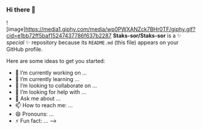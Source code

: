 ### Hi there 👋
 ![image]https://media1.giphy.com/media/wp0PWXANZck7BHr0TF/giphy.gif?cid=e1bb72ff5baf15247437786f637b2287
**Staks-sor/Staks-sor** is a ✨ _special_ ✨ repository because its `README.md` (this file) appears on your GitHub profile.

Here are some ideas to get you started:

- 🔭 I’m currently working on ...
- 🌱 I’m currently learning ...
- 👯 I’m looking to collaborate on ...
- 🤔 I’m looking for help with ...
- 💬 Ask me about ...
- 📫 How to reach me: ...
- 😄 Pronouns: ...
- ⚡ Fun fact: ...
-->
